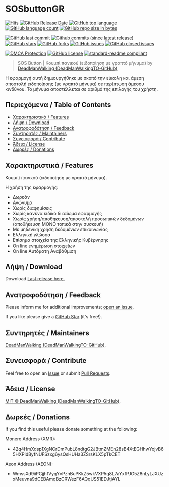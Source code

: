 # SOSbuttonGR

[![Hits](https://hits.sh/github.com/DeadManWalkingTO/SOSbuttonGR.svg?style=plastic&label=HitCount)](../../)
[![GitHub Release Date](https://img.shields.io/github/release-date-pre/DeadManWalkingTO/SOSbuttonGR.svg)](../../releases/latest)
[![GitHub top language](https://img.shields.io/github/languages/top/DeadManWalkingTO/SOSbuttonGR.svg)](../../)
[![GitHub language count](https://img.shields.io/github/languages/count/DeadManWalkingTO/SOSbuttonGR.svg)](../../)
[![GitHub repo size in bytes](https://img.shields.io/github/repo-size/DeadManWalkingTO/SOSbuttonGR.svg)](../../)

[![GitHub last commit](https://img.shields.io/github/last-commit/DeadManWalkingTO/SOSbuttonGR.svg)](../../)
[![Github commits (since latest release)](https://img.shields.io/github/commits-since/DeadManWalkingTO/SOSbuttonGR/latest.svg)](../../)
[![GitHub stars](https://img.shields.io/github/stars/DeadManWalkingTO/SOSbuttonGR.svg)](../../stargazers)
[![GitHub forks](https://img.shields.io/github/forks/DeadManWalkingTO/SOSbuttonGR.svg)](../../network)
[![GitHub issues](https://img.shields.io/github/issues/DeadManWalkingTO/SOSbuttonGR.svg)](../../issues)
[![GitHub closed issues](https://img.shields.io/github/issues-closed/DeadManWalkingTO/SOSbuttonGR.svg)](../../issues)

[![DMCA Protection](https://img.shields.io/badge/DMCA-Protected-brightgreen.svg)](https://www.dmca.com/Takedowns.aspx?r=m)
[![GitHub license](https://img.shields.io/github/license/DeadManWalkingTO/SOSbuttonGR.svg)](./LICENSE)
[![standard-readme compliant](https://img.shields.io/badge/readme%20style-standard-brightgreen.svg)](./README.md)

> SOS Button | Κουμπί πανικού (ειδοποίηση με γραπτό μήνυμα) by [DeadManWalking (DeadManWalkingTO-GitHub)](https://github.com/DeadManWalkingTO)

Η εφαρμογή αυτή δημιουργήθηκε με σκοπό την εύκολη και άμεση αποστολή ειδοποίησης (με γραπτό μήνυμα) σε περίπτωση άμεσου κινδύνου. Το μήνυμα αποστέλλεται σε αριθμό της επιλογής του χρήστη.

## Περιεχόμενα / Table of Contents

- [Χαρακτηριστικά / Features](#χαρακτηριστικά--features)
- [Λήψη / Download](#λήψη--download)
- [Ανατροφοδότηση / Feedback](#ανατροφοδότηση--feedback)
- [Συντηρητές / Maintainers](#συντηρητές--maintainers)
- [Συνεισφορά / Contribute](#συνεισφορά--contribute)
- [Άδεια / License](#άδεια--license)
- [Δωρεές / Donations](#δωρεές--donations)

## Χαρακτηριστικά / Features

Κουμπί πανικού (ειδοποίηση με γραπτό μήνυμα).

Η χρήση της εφαρμογής:
* Δωρεάν
* Ανώνυμα
* Χωρίς διαφημίσεις
* Χωρίς κανένα ειδικό δικαίωμα εφαρμογής
* Χωρίς χρήση/αποθήκευση/αποστολή προσωπικών δεδομένων (αποθήκευση ΜΟΝΟ τοπικά στην συσκευή)
* Με μηδενική χρήση δεδομένων επικοινωνίας
* Ελληνική γλώσσα
* Επίσημα στοιχεία της Ελληνικής Κυβέρνησης
* On line ενημέρωση στοιχείων
* On line Αυτόματη Αναβάθμιση

## Λήψη / Download

Download [Last release here.](../../releases/latest)

## Ανατροφοδότηση / Feedback

Please inform me for additional improvements; [open an issue](../../issues).

If you like please give a [GitHub Star](../../stargazers) (it's free!).

## Συντηρητές / Maintainers

[DeadManWalking (DeadManWalkingTO-GitHub)](https://github.com/DeadManWalkingTO).

## Συνεισφορά / Contribute

Feel free to open an [Issue](../../issues/new) or submit [Pull Requests](../../pulls).

## Άδεια / License

[MIT © DeadManWalking (DeadManWalkingTO-GitHub)](./LICENSE).

## Δωρεές / Donations

If you find this useful please donate something at the following:

Monero Address (XMR):
* 42q4HmXdsp1XgNCrDmPubL8ndtgG2JBtmZMEn28sB4XtEGHhwYojvB65HXPidByfNUFSzxg6ysQsHUHa3ZSrsKLX5pTkCET

Aeon Address (AEON):
* WmssXd9iiPCjjhfVyqYvPzhBuPKkZ5wkVXP5q8L7aYxfPJG5Z8nLyLJXUzxMeuvna9dCEBAmqBzCRWezF6AQqUS51EDJtjAYL


